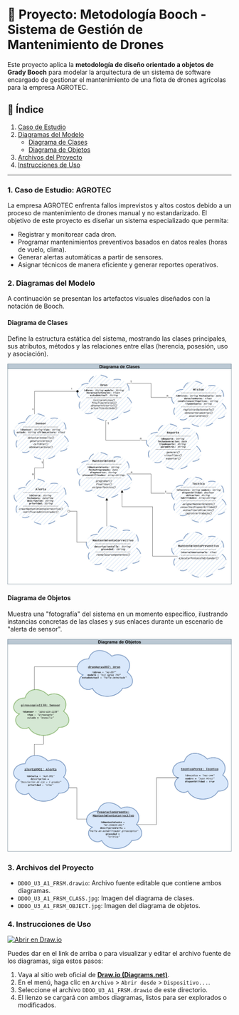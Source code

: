 # 🚁 Proyecto: Metodología Booch - Sistema de Gestión de Mantenimiento de Drones

Este proyecto aplica la **metodología de diseño orientado a objetos de Grady Booch** para modelar la arquitectura de un sistema de software encargado de gestionar el mantenimiento de una flota de drones agrícolas para la empresa AGROTEC.

## 📝 Índice

1.  [Caso de Estudio](#1-caso-de-estudio-agrotec)
2.  [Diagramas del Modelo](#2-diagramas-del-modelo)
    -   [Diagrama de Clases](#diagrama-de-clases)
    -   [Diagrama de Objetos](#diagrama-de-objetos)
3.  [Archivos del Proyecto](#3-archivos-del-proyecto)
4.  [Instrucciones de Uso](#4-instrucciones-de-uso)

---

### **1. Caso de Estudio: AGROTEC**

La empresa AGROTEC enfrenta fallos imprevistos y altos costos debido a un proceso de mantenimiento de drones manual y no estandarizado. El objetivo de este proyecto es diseñar un sistema especializado que permita:
-   Registrar y monitorear cada dron.
-   Programar mantenimientos preventivos basados en datos reales (horas de vuelo, clima).
-   Generar alertas automáticas a partir de sensores.
-   Asignar técnicos de manera eficiente y generar reportes operativos.

### **2. Diagramas del Modelo**

A continuación se presentan los artefactos visuales diseñados con la notación de Booch.

#### **Diagrama de Clases**
Define la estructura estática del sistema, mostrando las clases principales, sus atributos, métodos y las relaciones entre ellas (herencia, posesión, uso y asociación).

![Diagrama de Clases](DDOO_U3_A1_FRSM_CLASS.jpg)

#### **Diagrama de Objetos**
Muestra una "fotografía" del sistema en un momento específico, ilustrando instancias concretas de las clases y sus enlaces durante un escenario de "alerta de sensor".

![Diagrama de Objetos](DDOO_U3_A1_FRSM_OBJECT.jpg)

### **3. Archivos del Proyecto**

-   `DDOO_U3_A1_FRSM.drawio`: Archivo fuente editable que contiene ambos diagramas.
-   `DDOO_U3_A1_FRSM_CLASS.jpg`: Imagen del diagrama de clases.
-   `DDOO_U3_A1_FRSM_OBJECT.jpg`: Imagen del diagrama de objetos.

### **4. Instrucciones de Uso**

[![Abrir en Draw.io](https://img.shields.io/badge/Abrir%20en-Draw.io-blue)](editar)

Puedes dar en el link de arriba o para visualizar y editar el archivo fuente de los diagramas, siga estos pasos:

1.  Vaya al sitio web oficial de **[Draw.io (Diagrams.net)](https://app.diagrams.net/)**.
2.  En el menú, haga clic en `Archivo` > `Abrir desde` > `Dispositivo...`.
3.  Seleccione el archivo `DDOO_U3_A1_FRSM.drawio` de este directorio.
4.  El lienzo se cargará con ambos diagramas, listos para ser explorados o modificados.